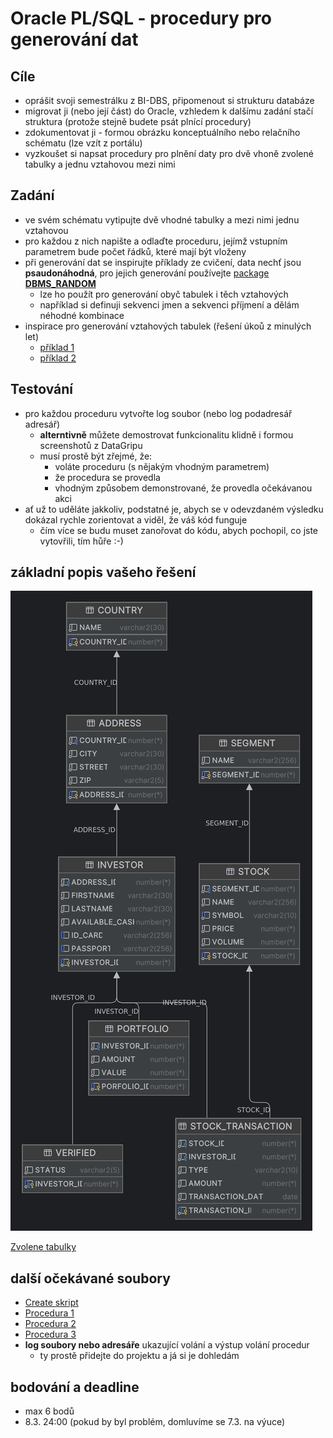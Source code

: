 # Oracle PL/SQL - procedury pro generování dat

## Cíle
* oprášit svoji semestrálku z BI-DBS, připomenout si strukturu databáze
* migrovat ji (nebo její část) do Oracle, vzhledem k dalšímu zadání stačí struktura (protože stejně budete psát plnící procedury)
* zdokumentovat ji - formou obrázku konceptuálního nebo relačního schématu (lze vzít z portálu)
* vyzkoušet si napsat procedury pro plnění daty pro dvě vhoně zvolené tabulky a jednu vztahovou mezi nimi

## Zadání
* ve svém schématu vytipujte dvě vhodné tabulky a mezi nimi jednu vztahovou
* pro každou z nich napište a odlaďte proceduru, jejímž vstupním parametrem bude počet řádků, které mají být vloženy
* při generování dat se inspirujte příklady ze cvičení, data nechť jsou **psaudonáhodná**, pro jejich generování používejte [package **DBMS_RANDOM**](https://docs.oracle.com/database/121/TTPLP/d_random.htm#TTPLP71231)
    * lze ho použít pro generování obyč tabulek i těch vztahových
    * například si definuji sekvenci jmen a sekvenci příjmení a dělám néhodné kombinace
* inspirace pro generování vztahových tabulek (řešení úkoů z minulých let)
    * [příklad 1](https://courses.fit.cvut.cz/BI-SQL/lectures/02/index.html#_vztahov%C3%A1-tabulka-s-n%C3%A1hodn%C3%BDm-v%C3%BDb%C4%9Brem-p%C5%99%C3%ADklad-1)
    * [příklad 2](https://courses.fit.cvut.cz/BI-SQL/lectures/02/index.html#_vztahov%C3%A1-tabulka-s-n%C3%A1hodn%C3%BDm-v%C3%BDb%C4%9Brem-p%C5%99%C3%ADklad-2)

## Testování
*  pro každou proceduru vytvořte log soubor (nebo log podadresář adresář)
    * **alterntivně** můžete demostrovat funkcionalitu klidně i formou screenshotů z DataGripu
    * musí prostě být zřejmé, že:
        * voláte proceduru (s nějakým vhodným parametrem)
        * že procedura se provedla
        * vhodným způsobem demonstrované, že provedla očekávanou akci
* ať už to uděláte jakkoliv, podstatné je, abych se v odevzdaném výsledku dokázal rychle zorientovat a viděl, že váš kód funguje
    * čím více se budu muset zanořovat do kódu, abych pochopil, co jste vytovřili, tím hůře :-)


## základní popis vašeho řešení

![Schéma databáze](schema.png "UPLOAD|LINK")

[Zvolene tabulky](popis.md "EMBED|EDIT|EXPAND|LINK|SAVE")

## další očekávané soubory

- [Create skript](create.sql "EMBED|EDIT|LINK|SAVE")
- [Procedura 1](procedure-1.sql "EMBED|EDIT|LINK|SAVE")
- [Procedura 2](procedure-2.sql "EMBED|EDIT|LINK|SAVE")
- [Procedura 3](procedure-3.sql "EMBED|EDIT|LINK|SAVE")
- **log soubory nebo adresáře** ukazující volání a výstup volání procedur
    - ty prostě přidejte do projektu a já si je dohledám

## bodování a deadline

- max 6 bodů 
- 8.3. 24:00 (pokud by byl problém, domluvíme se 7.3. na výuce)
